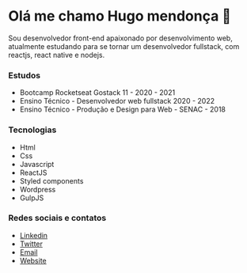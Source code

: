 # Olá me chamo Hugo mendonça :wave:

Sou desenvolvedor front-end apaixonado por desenvolvimento web, atualmente estudando para se tornar um desenvolvedor fullstack, com reactjs, react native e nodejs.

### Estudos

* Bootcamp Rocketseat Gostack 11 - 2020 - 2021
* Ensino Técnico - Desenvolvedor web fullstack 2020 - 2022
* Ensino Técnico - Produção e Design para Web - SENAC - 2018

### Tecnologias

* Html
* Css
* Javascript
* ReactJS
* Styled components
* Wordpress
* GulpJS

### Redes sociais e contatos

* [Linkedin](https://www.linkedin.com/in/hugo-costa-597760177/)
* [Twitter](https://twitter.com/hugo_mendonca9)
* [Email](mailto:contato@hugomendonca.net)
* [Website](https://hugomendonca.net)

